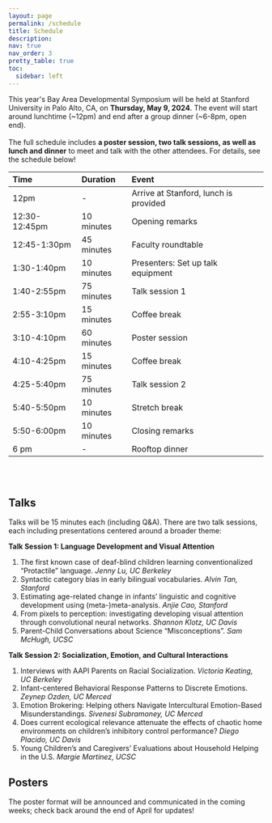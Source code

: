 ```yaml
---
layout: page
permalink: /schedule
title: Schedule
description: 
nav: true
nav_order: 3
pretty_table: true
toc:
  sidebar: left
---
```


This year's Bay Area Developmental Symposium will be held at Stanford University in Palo Alto, CA, on <b>Thursday, May 9, 2024</b>. The event will start around lunchtime (~12pm) and end after a group dinner (~6-8pm, open end).
<br><br>
The full schedule includes <b>a poster session, two talk sessions, as well as lunch and dinner</b> to meet and talk with the other attendees. For details, see the schedule below!

| Time | Duration | Event |
| :----------- | :----------- | :----------- |
| 12pm             |   -              |Arrive at Stanford, lunch is provided |
| 12:30-12:45pm    |   10 minutes     |Opening remarks|
| 12:45-1:30pm     |   45 minutes     |Faculty roundtable |
| 1:30-1:40pm      |   10 minutes     |Presenters: Set up talk equipment |
| 1:40-2:55pm      |   75 minutes     |Talk session 1|
| 2:55-3:10pm      |   15 minutes     |Coffee break|
| 3:10-4:10pm      |   60 minutes     |Poster session|
| 4:10-4:25pm      |   15 minutes     |Coffee break|
| 4:25-5:40pm      |   75 minutes     |Talk session 2|
| 5:40-5:50pm      |   10 minutes     |Stretch break|
| 5:50-6:00pm      |   10 minutes     |Closing remarks|
| 6 pm             |   -              |Rooftop dinner|

<br><br>

<h2>Talks</h2>
Talks will be 15 minutes each (including Q&A). There are two talk sessions, each including presentations centered around a broader theme:

<b>Talk Session 1: Language Development and Visual Attention</b>
<ol>
    <li>The first known case of deaf-blind children learning conventionalized “Protactile” language. <em>Jenny Lu, UC Berkeley</em></li>
    <li>Syntactic category bias in early bilingual vocabularies. <em>Alvin Tan, Stanford</em></li>
    <li>Estimating age-related change in infants’ linguistic and cognitive development using (meta-)meta-analysis. <em>Anjie Cao, Stanford</em></li>
    <li>From pixels to perception: investigating developing visual attention through convolutional neural networks. <em>Shannon Klotz, UC Davis</em></li>
    <li>Parent-Child Conversations about Science “Misconceptions”. <em>Sam McHugh, UCSC</em></li>
</ol>

<b>Talk Session 2: Socialization, Emotion, and Cultural Interactions</b>
<ol>
    <li>Interviews with AAPI Parents on Racial Socialization. <em>Victoria Keating, UC Berkeley</em></li>
    <li>Infant-centered Behavioral Response Patterns to Discrete Emotions. <em>Zeynep Ozden, UC Merced</em></li>
    <li>Emotion Brokering: Helping others Navigate Intercultural Emotion-Based Misunderstandings. <em>Sivenesi Subramoney, UC Merced</em></li>
    <li>Does current ecological relevance attenuate the effects of chaotic home environments on children’s inhibitory control performance? <em>Diego Placido, UC Davis</em></li>
    <li>Young Children’s and Caregivers’ Evaluations about Household Helping in the U.S. <em>Margie Martinez, UCSC</em></li>
</ol>

<h2>Posters</h2>
The poster format will be announced and communicated in the coming weeks; check back around the end of April for updates!